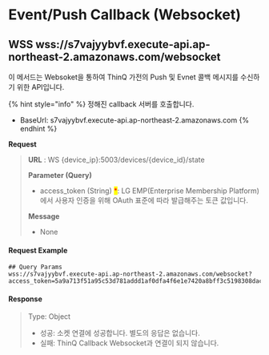 # Event/Push Callback (Websocket)

## WSS wss://s7vajyybvf.execute-api.ap-northeast-2.amazonaws.com/websocket

이 메서드는 Websoket을 통하여 ThinQ 가전의 Push 및 Evnet 콜백 메시지를 수신하기 위한 API입니다.

{% hint style="info" %}
정해진 callback 서버를 호출합니다.&#x20;

* BaseUrl: s7vajyybvf.execute-api.ap-northeast-2.amazonaws.com
{% endhint %}



**Request**

> **URL** : WS {device\_ip}:5003/devices/{device\_id}/state
>
> **Parameter (Query)**
>
> * access\_token (String) <mark style="color:red;">\*</mark>: LG EMP(Enterprise Membership Platform)에서 사용자 인증을 위해 OAuth 표준에 따라 발급해주는 토큰 값입니다.
>
> **Message**&#x20;
>
> * None

#### Request Example

```
## Query Params
wss://s7vajyybvf.execute-api.ap-northeast-2.amazonaws.com/websocket?access_token=5a9a713f51a95c53d781addd1af0dfa4f6e1e7420a8bff3c5198308dac571aa9845832b8d29bbe1f04deec2d35229c6d

```

#### Response

> Type: Object
>
> * 성공: 소켓 연결에 성공합니다. 별도의 응답은 없습니다.
> * 실패: ThinQ Callback Websocket과 연결이 되지 않습니다.
